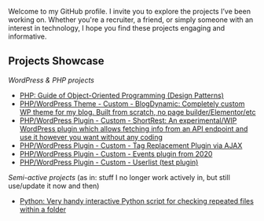 Welcome to my GitHub profile. I invite you to explore the projects I’ve been working on. Whether you're a recruiter, a friend, or simply someone with an interest in technology, I hope you find these projects engaging and informative.

## Projects Showcase

_WordPress & PHP projects_

- [PHP: Guide of Object-Oriented Programming (Design Patterns)](https://github.com/estevaojneto/PHP-BatRatCat)
- [PHP/WordPress Theme - Custom - BlogDynamic: Completely custom WP theme for my blog. Built from scratch, no page builder/Elementor/etc](https://github.com/estevaojneto/blogdynamic)
- [PHP/WordPress Plugin - Custom - ShortRest: An experimental/WIP WordPress plugin which allows fetching info from an API endpoint and use it however you want without any coding](https://github.com/estevaojneto/wp-shortrest)
- [PHP/WordPress Plugin - Custom - Tag Replacement Plugin via AJAX](https://github.com/estevaojneto/wp-simple-tag-replacement-ajax)
- [PHP/WordPress Plugin - Custom - Events plugin from 2020](https://github.com/estevaojneto/wordpress_calendar)
- [PHP/WordPress Plugin - Custom - Userlist (test plugin)](https://github.com/estevaojneto/userlist-plugin)

_Semi-active projects_
(as in: stuff I no longer work actively in, but still use/update it now and then)
- [Python: Very handy interactive Python script for checking repeated files within a folder](https://github.com/estevaojneto/DuplicateFileCheck)
